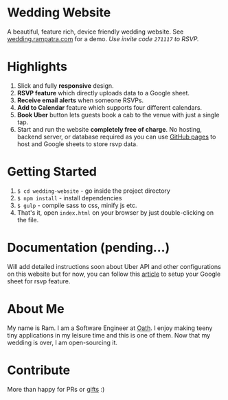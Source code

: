 # Wedding Website
A beautiful, feature rich, device friendly wedding website. See [wedding.rampatra.com](http://wedding.rampatra.com/)
for a demo.
_Use invite code `271117` to RSVP._

# Highlights
1. Slick and fully __responsive__ design.
2. __RSVP feature__ which directly uploads data to a Google sheet.
3. __Receive email alerts__ when someone RSVPs.
4. __Add to Calendar__ feature which supports four different calendars.
5. __Book Uber__ button lets guests book a cab to the venue with just a single tap.
6. Start and run the website __completely free of charge__. No hosting, backend server, or database required as you can
use [GitHub pages](https://pages.github.com/) to host and Google sheets to store rsvp data.

# Getting Started
1. `$ cd wedding-website` - go inside the project directory
2. `$ npm install` - install dependencies
3. `$ gulp` - compile sass to css, minify js etc.
4. That's it, open `index.html` on your browser by just double-clicking on the file.

# Documentation (pending...)
Will add detailed instructions soon about Uber API and other configurations on this website but for now, you can follow
this [article](https://github.com/dwyl/learn-to-send-email-via-google-script-html-no-server) to setup your Google sheet
for rsvp feature.

# About Me
My name is Ram. I am a Software Engineer at [Oath](https://www.oath.com/). I enjoy making teeny tiny applications in
my leisure time and this is one of them. Now that my wedding is over, I am open-sourcing it.

# Contribute
More than happy for PRs or [gifts](https://www.paypal.me/ramswaroop) :)